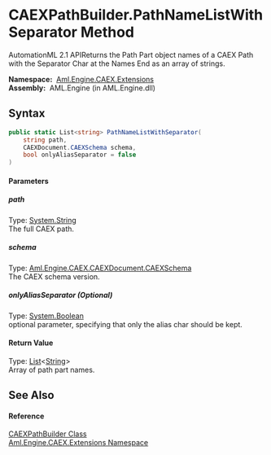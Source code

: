 CAEXPathBuilder.PathNameListWithSeparator Method
================================================
AutomationML 2.1 APIReturns the Path Part object names of a CAEX Path with the Separator Char at the Names End as an array of strings.

  **Namespace:**  [Aml.Engine.CAEX.Extensions][1]  
  **Assembly:**  AML.Engine (in AML.Engine.dll)

Syntax
------

```csharp
public static List<string> PathNameListWithSeparator(
	string path,
	CAEXDocument.CAEXSchema schema,
	bool onlyAliasSeparator = false
)
```

#### Parameters

##### *path*
Type: [System.String][2]  
The full CAEX path.

##### *schema*
Type: [Aml.Engine.CAEX.CAEXDocument.CAEXSchema][3]  
The CAEX schema version.

##### *onlyAliasSeparator* (Optional)
Type: [System.Boolean][4]  
optional parameter, specifying that only the alias char should be kept.

#### Return Value
Type: [List][5]&lt;[String][2]>  
 Array of path part names. 

See Also
--------

#### Reference
[CAEXPathBuilder Class][6]  
[Aml.Engine.CAEX.Extensions Namespace][1]  

[1]: ../README.md
[2]: https://docs.microsoft.com/dotnet/api/system.string
[3]: ../../Aml.Engine.CAEX/CAEXDocument_CAEXSchema/README.md
[4]: https://docs.microsoft.com/dotnet/api/system.boolean
[5]: https://docs.microsoft.com/dotnet/api/system.collections.generic.list-1
[6]: README.md
[7]: https://www.automationml.org
[8]: ../../icons/logoShade.png